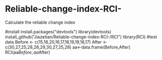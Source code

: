 # Reliable-change-index-RCI-
Calculate the reliable change index

#install
install.packages("devtools")
library(devtools)
install_github("Jiazetian/Reliable-change-index-RCI-/RCI")
library(RCI)
#test data
Before <- c(15,18,20,16,17,18,19,19,16,17)
After <- c(30,27,25,28,26,29,30,27,25,28)
aa<-data.frame(Before,After)
RCI(aa$Before,aa$After)
